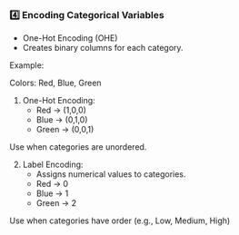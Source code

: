 ### 4️⃣ Encoding Categorical Variables
* One-Hot Encoding (OHE)
* Creates binary columns for each category.

Example:

Colors: Red, Blue, Green

1. One-Hot Encoding:
   * Red -> (1,0,0)
   * Blue -> (0,1,0)
   * Green -> (0,0,1)
  
Use when categories are unordered.

2. Label Encoding:
   * Assigns numerical values to categories.
   * Red -> 0
   * Blue -> 1
   * Green -> 2

Use when categories have order (e.g., Low, Medium, High)
